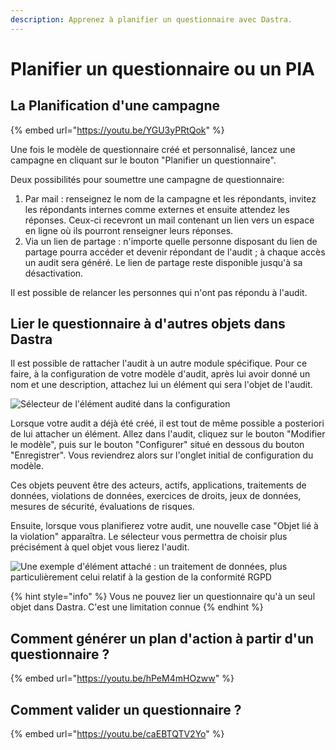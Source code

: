 ```yaml
---
description: Apprenez à planifier un questionnaire avec Dastra.
---
```


# Planifier un questionnaire ou un PIA

## La Planification d'une campagne

{% embed url="https://youtu.be/YGU3yPRtQok" %}

Une fois le modèle de questionnaire créé et personnalisé, lancez une campagne en cliquant sur le bouton "Planifier un questionnaire".&#x20;

Deux possibilités pour soumettre une campagne de questionnaire:&#x20;

1. Par mail : renseignez le nom de la campagne et les répondants, invitez les répondants internes comme externes et ensuite attendez les réponses. Ceux-ci recevront un mail contenant un lien vers un espace en ligne où ils pourront renseigner leurs réponses.
2. Via un lien de partage : n'importe quelle personne disposant du lien de partage pourra accéder et devenir répondant de l'audit ; à chaque accès un audit sera généré. Le lien de partage reste disponible jusqu'à sa désactivation.

Il est possible de relancer les personnes qui n'ont pas répondu à l'audit.&#x20;

## Lier le questionnaire à d'autres objets dans Dastra

Il est possible de rattacher l'audit à un autre module spécifique. Pour ce faire, à la configuration de votre modèle d'audit, après lui avoir donné un nom et une description, attachez lui un élément qui sera l'objet de l'audit.&#x20;

![Sélecteur de l'élément audité dans la configuration](<../../.gitbook/assets/Capture web\_6-5-2022\_111340\_app.dastra.eu.jpeg>)

Lorsque votre audit a déjà été créé, il est tout de même possible a posteriori de lui attacher un élément. Allez dans l'audit, cliquez sur le bouton "Modifier le modèle", puis sur le bouton "Configurer" situé en dessous du bouton "Enregistrer". Vous reviendrez alors sur l'onglet initial de configuration du modèle.

Ces objets peuvent être des acteurs, actifs, applications, traitements de données, violations de données, exercices de droits, jeux de données, mesures de sécurité, évaluations de risques.&#x20;

Ensuite, lorsque vous planifierez votre audit, une nouvelle case "Objet lié à la violation" apparaîtra. Le sélecteur vous permettra de choisir plus précisément à quel objet vous lierez l'audit.&#x20;

![Une exemple d'élément attaché : un traitement de données, plus particulièrement celui relatif à la gestion de la conformité RGPD](<../../.gitbook/assets/Capture web\_6-5-2022\_11277\_app.dastra.eu.jpeg>)



{% hint style="info" %}
Vous ne pouvez lier un questionnaire qu'à un seul objet dans Dastra. C'est une limitation connue
{% endhint %}

## Comment générer un plan d'action à partir d'un questionnaire ?



{% embed url="https://youtu.be/hPeM4mHOzww" %}

## Comment valider un questionnaire ?



{% embed url="https://youtu.be/caEBTQTV2Yo" %}
